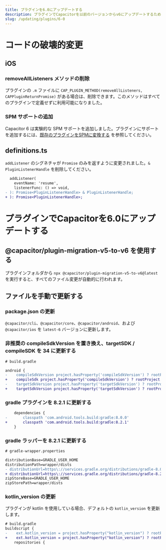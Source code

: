 ```yaml
---
title: プラグインを6.0にアップデートする
description: プラグインでCapacitorを以前のバージョンからv6にアップデートするためのガイド
slug: /updating/plugins/6-0
---
```


# コードの破壊的変更

## iOS

### removeAllListeners メソッドの削除

プラグインの `.m` ファイルに `CAP_PLUGIN_METHOD(removeAllListeners, CAPPluginReturnPromise)` がある場合は、削除できます。このメソッドはすべてのプラグインで定義せずに利用可能になりました。

### SPM サポートの追加

Capacitor 6 は実験的な SPM サポートを追加しました。プラグインにサポートを追加するには、[既存のプラグインをSPMに変換する](../../ios/spm.md#converting-existing-plugins-to-spm) を参照してください。

## definitions.ts

`addListener` のシグネチャが `Promise` のみを返すように変更されました。`& PluginListenerHandle` を削除してください。

```diff
  addListener(
    eventName: 'resume',
    listenerFunc: () => void,
- ): Promise<PluginListenerHandle> & PluginListenerHandle;
+ ): Promise<PluginListenerHandle>;
```

# プラグインでCapacitorを6.0にアップデートする

## @capacitor/plugin-migration-v5-to-v6 を使用する

プラグインフォルダから `npx @capacitor/plugin-migration-v5-to-v6@latest` を実行すると、すべてのファイル変更が自動的に行われます。

## ファイルを手動で更新する

### package.json の更新

`@capacitor/cli`、`@capacitor/core`、`@capacitor/android`、および `@capacitor/ios` を `latest-6` バージョンに更新します。


### 非推奨の compileSdkVersion を置き換え、targetSDK / compileSDK を 34 に更新する

```diff
# build.gradle

android {
-    compileSdkVersion project.hasProperty('compileSdkVersion') ? rootProject.ext.compileSdkVersion : 33
+    compileSdk project.hasProperty('compileSdkVersion') ? rootProject.ext.compileSdkVersion : 34
-    targetSdkVersion project.hasProperty('targetSdkVersion') ? rootProject.ext.targetSdkVersion : 33
+    targetSdkVersion project.hasProperty('targetSdkVersion') ? rootProject.ext.targetSdkVersion : 34
```

### gradle プラグインを 8.2.1 に更新する

```diff
    dependencies {
-       classpath 'com.android.tools.build:gradle:8.0.0'
+       classpath 'com.android.tools.build:gradle:8.2.1'
    }
```

### gradle ラッパーを 8.2.1 に更新する

```diff
# gradle-wrapper.properties

distributionBase=GRADLE_USER_HOME
distributionPath=wrapper/dists
- distributionUrl=https\://services.gradle.org/distributions/gradle-8.0.2-all.zip
+ distributionUrl=https\://services.gradle.org/distributions/gradle-8.2.1-all.zip
zipStoreBase=GRADLE_USER_HOME
zipStorePath=wrapper/dists
```

### kotlin_version の更新

プラグインが kotlin を使用している場合、デフォルトの `kotlin_version` を更新します。

```diff
# build.gradle
buildscript {
-    ext.kotlin_version = project.hasProperty("kotlin_version") ? rootProject.ext.kotlin_version : '1.8.20'
+    ext.kotlin_version = project.hasProperty("kotlin_version") ? rootProject.ext.kotlin_version : '1.9.10'
    repositories {
```
